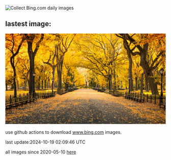 ![Collect Bing.com daily images](https://github.com/counter2015/bing-daily-images/workflows/Collect%20Bing.com%20daily%20images/badge.svg)
## lastest image:
![](images/img.jpg)

use github actions to download www.bing.com images.

last update:2024-10-19 02:09:46 UTC

all images since 2020-05-10 [here](https://github.com/counter2015/bing-daily-images/tree/master/images) 
